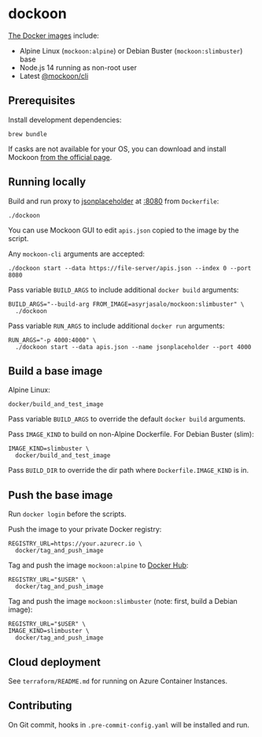 # dockoon

[The Docker images](https://hub.docker.com/r/asyrjasalo/mockoon) include:

- Alpine Linux (`mockoon:alpine`) or Debian Buster (`mockoon:slimbuster`) base
- Node.js 14 running as non-root user
- Latest [@mockoon/cli](https://www.npmjs.com/package/@mockoon/cli)

## Prerequisites

Install development dependencies:

    brew bundle

If casks are not available for your OS, you can download and install Mockoon
[from the official page](https://mockoon.com/#download).

## Running locally

Build and run proxy to [jsonplaceholder](https://jsonplaceholder.typicode.com/)
at [:8080](https://localhost:8080) from `Dockerfile`:

    ./dockoon

You can use Mockoon GUI to edit `apis.json` copied to the image by the script.

Any `mockoon-cli` arguments are accepted:

    ./dockoon start --data https://file-server/apis.json --index 0 --port 8080

Pass variable `BUILD_ARGS` to include additional `docker build` arguments:

    BUILD_ARGS="--build-arg FROM_IMAGE=asyrjasalo/mockoon:slimbuster" \
      ./dockoon

Pass variable `RUN_ARGS` to include additional `docker run` arguments:

    RUN_ARGS="-p 4000:4000" \
      ./dockoon start --data apis.json --name jsonplaceholder --port 4000

## Build a base image

Alpine Linux:

    docker/build_and_test_image

Pass variable `BUILD_ARGS` to override the default `docker build` arguments.

Pass `IMAGE_KIND` to build on non-Alpine Dockerfile. For Debian Buster (slim):

    IMAGE_KIND=slimbuster \
      docker/build_and_test_image

Pass `BUILD_DIR` to override the dir path where `Dockerfile.IMAGE_KIND` is in.

## Push the base image

Run `docker login` before the scripts.

Push the image to your private Docker registry:

    REGISTRY_URL=https://your.azurecr.io \
      docker/tag_and_push_image

Tag and push the image `mockoon:alpine` to [Docker Hub](https://hub.docker.com):

    REGISTRY_URL="$USER" \
      docker/tag_and_push_image

Tag and push the image `mockoon:slimbuster` (note: first, build a Debian image):

    REGISTRY_URL="$USER" \
    IMAGE_KIND=slimbuster \
      docker/tag_and_push_image

## Cloud deployment

See `terraform/README.md` for running on Azure Container Instances.

## Contributing

On Git commit, hooks in `.pre-commit-config.yaml` will be installed and run.
